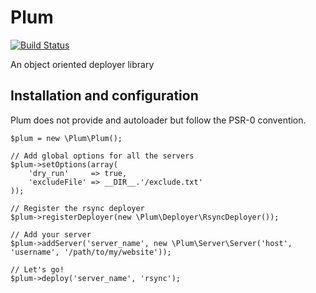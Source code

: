 # Plum

[![Build Status](https://secure.travis-ci.org/aerialls/Plum.png)](http://travis-ci.org/aerialls/Plum)

An object oriented deployer library

## Installation and configuration

Plum does not provide and autoloader but follow the PSR-0 convention.

    $plum = new \Plum\Plum();

    // Add global options for all the servers
    $plum->setOptions(array(
        'dry_run'     => true,
        'excludeFile' => __DIR__.'/exclude.txt'
    ));

    // Register the rsync deployer
    $plum->registerDeployer(new \Plum\Deployer\RsyncDeployer());

    // Add your server
    $plum->addServer('server_name', new \Plum\Server\Server('host', 'username', '/path/to/my/website'));

    // Let's go!
    $plum->deploy('server_name', 'rsync');
